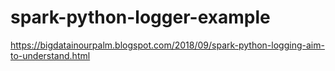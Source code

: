 # spark-python-logger-example

https://bigdatainourpalm.blogspot.com/2018/09/spark-python-logging-aim-to-understand.html

